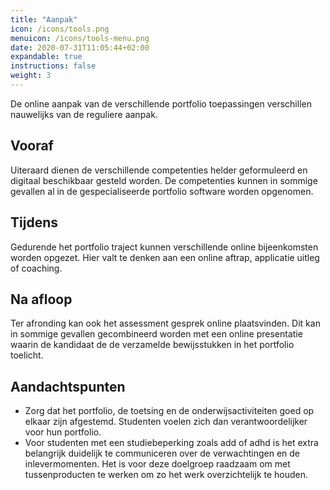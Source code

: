 ```yaml
---
title: "Aanpak"
icon: /icons/tools.png
menuicon: /icons/tools-menu.png
date: 2020-07-31T11:05:44+02:00
expandable: true
instructions: false
weight: 3
---
```


De online aanpak van de verschillende portfolio toepassingen verschillen nauwelijks van de reguliere aanpak.

## Vooraf

Uiteraard dienen de verschillende competenties helder geformuleerd en digitaal beschikbaar gesteld worden. De competenties kunnen in sommige gevallen al in de gespecialiseerde portfolio software worden opgenomen. 

## Tijdens

Gedurende het portfolio traject kunnen verschillende online bijeenkomsten worden opgezet. Hier valt te denken aan een online aftrap, applicatie uitleg of coaching.

## Na afloop 

Ter afronding kan ook het assessment gesprek online plaatsvinden. Dit kan in sommige gevallen gecombineerd worden met een online presentatie waarin de kandidaat de de verzamelde bewijsstukken in het portfolio toelicht.

## Aandachtspunten 

*	Zorg dat het portfolio, de toetsing en de onderwijsactiviteiten goed op elkaar zijn afgestemd. Studenten voelen zich dan verantwoordelijker voor hun portfolio. 
*	Voor studenten met een studiebeperking zoals add of adhd is het extra belangrijk duidelijk te communiceren over de verwachtingen en de inlevermomenten. Het is voor deze doelgroep raadzaam om met tussenproducten te werken om zo het werk overzichtelijk te houden. 
